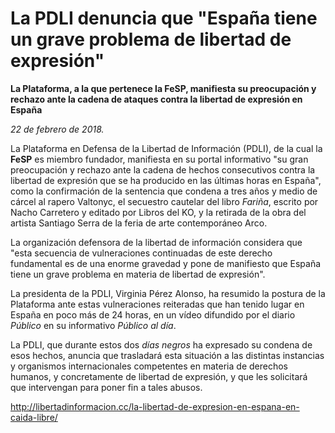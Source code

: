 # La PDLI denuncia que "España tiene un grave problema de libertad de expresión"

**La Plataforma, a la que pertenece la FeSP, manifiesta su preocupación y rechazo ante la cadena de ataques contra la libertad de expresión en España**

*22 de febrero de 2018.*

La Plataforma en Defensa de la Libertad de Información (PDLI), de la cual la **FeSP** es miembro fundador, manifiesta en su portal informativo "su gran preocupación y rechazo ante la cadena de hechos consecutivos contra la libertad de expresión que se ha producido en las últimas horas en España", como la confirmación de la sentencia que condena a tres años y medio de cárcel al rapero Valtonyc, el secuestro cautelar del libro *Fariña*, escrito por Nacho Carretero y editado por Libros del KO, y la retirada de la obra del artista Santiago Serra de la feria de arte contemporáneo Arco.

La organización defensora de la libertad de información considera que "esta secuencia de vulneraciones continuadas de este derecho fundamental es de una enorme gravedad y pone de manifiesto que España tiene un grave problema en materia de libertad de expresión".

La presidenta de la PDLI, Virginia Pérez Alonso, ha resumido la postura de la Plataforma ante estas vulneraciones reiteradas que han tenido lugar en España en poco más de 24 horas, en un vídeo difundido por el diario *Público* en su informativo *Público al día*.

La PDLI, que durante estos dos *días negros* ha expresado su condena de esos hechos, anuncia que trasladará esta situación a las distintas instancias y organismos internacionales competentes en materia de derechos humanos, y concretamente de libertad de expresión, y que les solicitará que intervengan para poner fin a tales abusos.

http://libertadinformacion.cc/la-libertad-de-expresion-en-espana-en-caida-libre/
